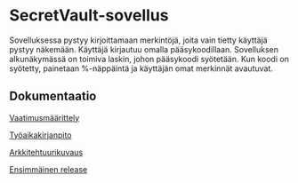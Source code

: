 # SecretVault-sovellus

Sovelluksessa pystyy kirjoittamaan merkintöjä, joita vain tietty käyttäjä pystyy näkemään. Käyttäjä kirjautuu omalla pääsykoodillaan. Sovelluksen alkunäkymässä on toimiva laskin, johon pääsykoodi syötetään. Kun koodi on syötetty, painetaan %-näppäintä ja käyttäjän omat merkinnät avautuvat.

## Dokumentaatio

[Vaatimusmäärittely](https://github.com/marinarogulina/ot-harjoitustyo/blob/master/dokumentaatio/vaatimusmaarittely.md)

[Työaikakirjanpito](https://github.com/marinarogulina/ot-harjoitustyo/blob/master/dokumentaatio/tuntikirjanpito.md)

[Arkkitehtuurikuvaus](https://github.com/marinarogulina/ot-harjoitustyo/blob/master/dokumentaatio/arkkitehtuuri.md)

[Ensimmäinen release](https://github.com/marinarogulina/ot-harjoitustyo/releases/tag/viikko5)
